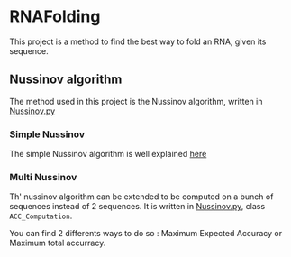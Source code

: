# RNAFolding

This project is a method to find the best way to fold an RNA, given its sequence.

## Nussinov algorithm

The method used in this project is the Nussinov algorithm, written in [Nussinov.py](Nussinov.py)

### Simple Nussinov

The simple Nussinov algorithm is well explained [here](https://en.wikipedia.org/wiki/Nussinov_algorithm)

### Multi Nussinov

Th' nussinov algorithm can be extended to be computed on a bunch of sequences instead of 2 sequences. It is written in [Nussinov.py](Nussinov.py), class `ACC_Computation`.

You can find 2 differents ways to do so : Maximum Expected Accuracy or Maximum total accurracy.